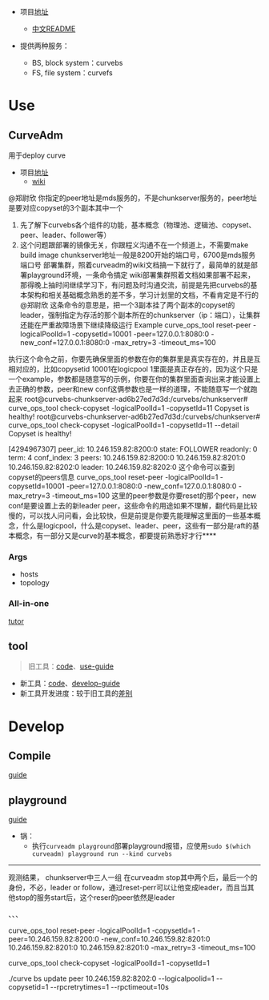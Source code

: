 + 项目[地址](https://github.com/opencurve/curve)
	+ [中文README](https://github.com/opencurve/curve/blob/master/README_cn.md)

+ 提供两种服务：
	+ BS, block system：curvebs
	+ FS, file system：curvefs

# Use

## CurveAdm
用于deploy curve

+ 项目[地址](https://github.com/opencurve/curveadm)
	+ [wiki](https://github.com/opencurve/curveadm/wiki)


@郑尉欣 你指定的peer地址是mds服务的，不是chunkserver服务的，peer地址是要对应copyset的3个副本其中一个
1. 先了解下curvebs各个组件的功能，基本概念（物理池、逻辑池、copyset、peer、leader、follower等）
2. 这个问题跟部署的镜像无关，你跟程义沟通不在一个频道上，不需要make build image
chunkserver地址一般是8200开始的端口号，6700是mds服务端口号
部署集群，照着curveadm的wiki文档搞一下就行了，最简单的就是部署playground环境，一条命令搞定
wiki部署集群照着文档如果部署不起来，那得晚上抽时间继续学习下，有问题及时沟通交流，前提是先把curvebs的基本架构和相关基础概念熟悉的差不多，学习计划里的文档，不看肯定是不行的
@郑尉欣 这条命令的意思是，把一个3副本挂了两个副本的copyset的leader，强制指定为存活的那个副本所在的chunkserver（ip：端口），让集群还能在严重故障场景下继续降级运行
Example 
curve_ops_tool reset-peer -logicalPoolId=1 -copysetId=10001 -peer=127.0.0.1:8080:0 -new_conf=127.0.0.1:8080:0 -max_retry=3 -timeout_ms=100

执行这个命令之前，你要先确保里面的参数在你的集群里是真实存在的，并且是互相对应的，比如copysetid 10001在logicpool 1里面是真正存在的，因为这个只是一个example，参数都是随意写的示例，你要在你的集群里面查询出来才能设置上去正确的参数，peer和new conf这俩参数也是一样的道理，不能随意写一个就跑起来
root@curvebs-chunkserver-ad6b27ed7d3d:/curvebs/chunkserver# curve_ops_tool check-copyset -logicalPoolId=1 -copysetId=11
Copyset is healthy!
root@curvebs-chunkserver-ad6b27ed7d3d:/curvebs/chunkserver# curve_ops_tool check-copyset -logicalPoolId=1 -copysetId=11 --detail
Copyset is healthy!

[4294967307]
peer_id: 10.246.159.82:8200:0
state: FOLLOWER
readonly: 0
term: 4
conf_index: 3
peers: 10.246.159.82:8200:0 10.246.159.82:8201:0 10.246.159.82:8202:0
leader: 10.246.159.82:8202:0
这个命令可以查到copyset的peers信息
curve_ops_tool reset-peer -logicalPoolId=1 -copysetId=10001 -peer=127.0.0.1:8080:0 -new_conf=127.0.0.1:8080:0 -max_retry=3 -timeout_ms=100
这里的peer参数是你要reset的那个peer，new conf是要设置上去的新leader peer，这些命令的用途如果不理解，翻代码是比较慢的，可以找人问问看，会比较快，但是前提是你要先能理解这里面的一些基本概念，什么是logicpool，什么是copyset、leader、peer，这些有一部分是raft的基本概念，有一部分又是curve的基本概念，都要提前熟悉好才行****

### Args

+ hosts
+ topology

### All-in-one
[tutor](https://github.com/opencurve/curve/blob/master/README_cn.md#curvebs-%E5%BF%AB%E9%80%9F%E4%BD%93%E9%AA%8C)

## tool
>旧工具：[code](https://github.com/opencurve/curve/tree/master/src/tools)、[use-guide](https://github.com/opencurve/curve/blob/master/docs/cn/curve_ops_tool.md)  

+ 新工具：[code](https://github.com/opencurve/curve/tree/master/tools-v2)、[develop-guide](https://github.com/opencurve/curve/blob/master/tools-v2/docs/zh/develop.md)
+ 新工具开发进度：较于旧工具的[差别](https://github.com/opencurve/curve/tree/master/tools-v2#curve-bs)

# Develop
## Compile
[guide](https://github.com/opencurve/curve/blob/869d29972bf677fef4f745c1d14be419376f1bce/docs/cn/build_and_run.md)

## playground
[guide](https://github.com/opencurve/curve/blob/master/tools-v2/docs/zh/develop.md#%E9%83%A8%E7%BD%B2-curve-%E9%9B%86%E7%BE%A4)

+ 锅：
	+ 执行`curveadm playground`部署playground报错，应使用`sudo $(which curveadm) playground run --kind curvebs`



----


观测结果，
chunkserver中三人一组
在curveadm stop其中两个后，最后一个的身份，不必，leader or follow，通过reset-perr可以让他变成leader，而且当其他stop的服务start后，这个reser的peer依然是leader

、、、




curve_ops_tool reset-peer -logicalPoolId=1 -copysetId=1 -peer=10.246.159.82:8200:0 -new_conf=10.246.159.82:8201:0 10.246.159.82:8201:0 10.246.159.82:8201:0 -max_retry=3 -timeout_ms=100


curve_ops_tool check-copyset -logicalPoolId=1 -copysetId=1


./curve bs update peer  10.246.159.82:8202:0 --logicalpoolid=1 --copysetid=1 --rpcretrytimes=1 --rpctimeout=10s